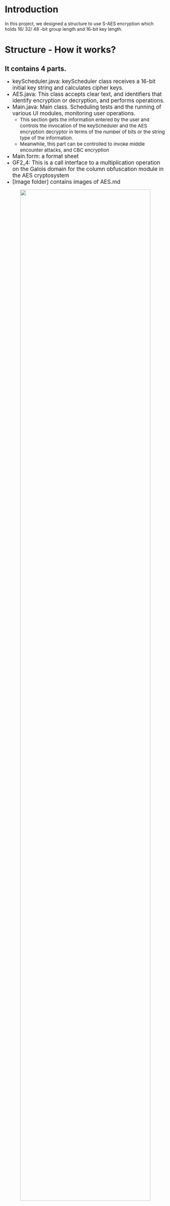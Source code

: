 # Introduction
In this project, we designed a structure to use S-AES encryption which holds 16/ 32/ 48 -bit group length and 16-bit key length.


# Structure - How it works?
## It contains 4 parts.

- <span style="font-size: 17px;">keyScheduler.java: keyScheduler class receives a 16-bit initial key string and calculates cipher keys.</span>
- <span style="font-size: 17px;">AES.java: This class accepts clear text, and identifiers that identify encryption or decryption, and performs operations.</span>
- <span style="font-size: 17px;">Main.java: Main class. Scheduling tests and the running of various UI modules, monitoring user operations. </span>
  - <span style="font-size: 15px;">This section gets the information entered by the user and controls the invocation of the keyScheduler and the AES encryption decryptor in terms of the number of bits or the string type of the information. </span> 
  - <span style="font-size: 15px;">Meanwhile, this part can be controlled to invoke middle encounter attacks, and CBC encryption</span>
- <span style="font-size: 17px;">Main.form: a format sheet</span>
- <span style="font-size: 17px;">GF2_4: This is a call interface to a multiplication operation on the Galois domain for the column obfuscation module in the AES cryptosystem</span>
- <span style="font-size: 17px;">[Image folder] contains images of AES.md</span>

<div style="text-align:center">
  <img src="image/test.gif" width=90%">
</div>


# Examination


## **Level 1: Basic test**

<span style="font-size: 20px;line-height: 1.8;">
Encrypt：input 16bit plaintext and 16bit key, output is 16bit ciphertext.
Decrypt：input 16bit ciphertext and 16bit key, output is 16bit plaintext.
</span>

<div style="text-align:center">
    <img src="image/chanllenge1.png" width=88%">
</div>



## **Level 2: Cross-testing**

<span style="font-size: 20px;line-height: 1.8;">Cross-testing with other groups - when inputs are the same outputs are the same and the test is successful.</span>



## Level 3: Extended functionality
<br><span style="font-size: 20px;line-height: 1.8;">Considering the extension to utility, the data input of the encryption algorithm can be an ASII-encoded string (grouped in 1 Byte), and correspondingly the output can be an ACII string. Since the ASCII code range is 0~253, and the encryption may be negative, there is a certain possibility of outputting garbled code.</span>
<br><span style="font-size: 20px;line-height: 1.8;">Encryption: input n-byte plaintext and 16bit key, output is n-byte ciphertext.</span>
<br><span style="font-size: 20px;line-height: 1.8;">Decryption: input n-byte ciphertext and 16-byte key, output is n-byte plaintext.</span>

<div style="text-align:center">
    <img src="image/chanllenge3.png" width=88%">
</div>



## Level 4: Multiple Encryption
### 3.4.1 Double encryption: 
<span style="font-size: 20px;line-height: 1.8;">the packet length remains 16 bits but the key length is 32 bits.</span>
<br>
<div style="text-align:center">
    <img src="image/chanllenge4-1.png" width=88%">
</div>

### 3.4.2 Mid-encounter attack

<div style="text-align:center">
    <img src="image/chanllenge4-2.2.png" width=55%">
</div>

<div style="text-align:center">
    <img src="image/chanllenge4-2.1.png" width=55%">
</div>

### 3.4.3 Triple Encryption: pattern of 48 bits (K1+K2+K3)
<br>
<div style="text-align:center">
    <img src="image/chanllenge4-3.png" width=88%">
</div>
<br>

## Level 5: Mode of operation
- <span style="font-size: 20px;line-height: 1.8;">Encrypts longer plaintext messages based on the S-AES algorithm using Ciphered Chaining of Packets (CBC) mode.</span>
- <span style="font-size: 20px;line-height: 1.8;">When the main function is called, the Random function generates a random vector IV, which does not change until the end of the program run.</span>
- <span style="font-size: 20px;line-height: 1.8;">It can be called through the MainCBC interface.</span>
<br><br>
<span style="font-size: 20px;line-height: 1.8;">Encryption:<br>1.Generate IV vector when the Main function is started<br>2.Set the plaintext length to 3*16-bit = 48-bit<br>3.Enter the 16-bit key and 48-bit plaintext.<br>4.Get the result of CBC encryption based on S-AES.</span>
<br>
<div style="text-align:center">
    <img src="image/chanllenge5.png" width=55%">
</div>
<br><br>
<span style="font-size: 20px;line-height: 1.8;">Decryption: <br>
Same steps as encryption. <br>Input the ciphertext obtained after encryption of the previous text, and the decryption result is the same as the original plaintext.<br></span>
<br>
<div style="text-align:center">
    <img src="image/chanllenge5-2.png" width=55%">
</div>

## Interfaces

| filename          | interface function name                   | input parameters                    | output parameters    |describtion          |
|-------------------|-------------------------------------------|-------------------------------------|----------------------|---------|
| keyScheduler.java | `keyScheduler(String a)`                  | `String a`                          | void（构造函数）           |
| keyScheduler.java | `getKeys()`                               | null                               | `String[]`（密钥串）      |
| keyScheduler.java | `two_bit_binaryToDec(String str)`         | `String str`                        | `int` （转换后的整数）       |
| AES.java          | `AES(String Text, String[] keyT, int n)`  | `String Text, String[] keyT, int n` | void（构造函数）           |
| AES.java          | `getResultCipher()`                       | null                               | `String`（加密结果的密文）    |
| AES.java          | `getResultPlain()`                        | null                               | `String`（解密结果的明文）    |


| filename| interface function name                           | input parameters              | output parameters | describtion          |
|-------------------|-------------------------------------------|-------------------------------------|----------------------|---------|
| Main   | `Main()`                                          | null                         | void      | Mid-encounter attack |
| Main   | `meet_in_the_middle(String plain, String cipher)` | `String plain, String cipher` | void      | formatCheck          |
| Main   | `formatCheck(String str)`                         | `String str`                  | `boolean` |                      |
| Main   | `formatTransform(char c)`                         | `char c`                      | `String`  |                      |
| Main   | `stringToChar(String str)`                        | `String str`                  | `String`  |                      |
| Main   | `CBCScheduler()`                                  | void                          | void      | CBC Encryption Sche  |
| Main   | `CBC(int n)`                                      | `int n`                       | void      |                      |
| Main   | `xor(String str, String key)`                     | `String str, String key`      | `String`  |                      |
| Main   | `int2_16bitString(int n)`                         | `int n`                       | `String`  |                      |





## Users' Manual
1. ENCRYPT

    1. enter the 16-bit length of the original text to be encrypted in "please input ciphertext". 1. enter the 10-bit key in "please input 10-bit Key";

    1. enter the 16/32/48-bit key in "please input 16/32/48 bit Key". 1. click "confirm" and then enter the key in "Confirm";

    1. After clicking "confirm", the generated cipher text appears in "CipherText".

2. DECRYPT

    1. Enter the 26-bit ciphertext in the "please input ciphertext" field. 2;

    1. enter a 16/32/48-bit key in "please input 16/32/48 bit Key". 1. click "Confirm";

    1. Click "confirm" and the generated original text appears in "PlainText".


<div style="text-align:center">
    <img src="image/chanllenge1.png" width=88%">
</div>


### author: Yiming Yan, Xiangyu Ran. CQU.